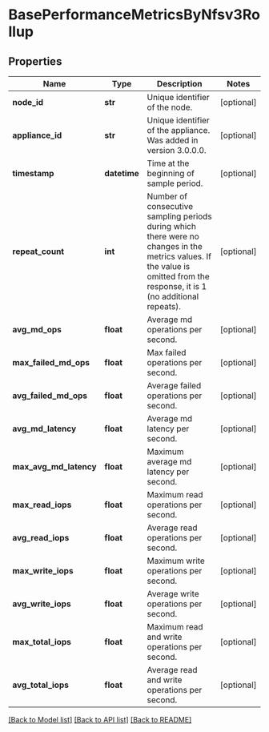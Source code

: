 # BasePerformanceMetricsByNfsv3Rollup

## Properties
Name | Type | Description | Notes
------------ | ------------- | ------------- | -------------
**node_id** | **str** | Unique identifier of the node. | [optional] 
**appliance_id** | **str** | Unique identifier of the appliance. Was added in version 3.0.0.0. | [optional] 
**timestamp** | **datetime** | Time at the beginning of sample period. | [optional] 
**repeat_count** | **int** | Number of consecutive sampling periods during which there were no changes in the metrics values. If the value is omitted from the response, it is 1 (no additional repeats).  | [optional] 
**avg_md_ops** | **float** | Average md operations per second. | [optional] 
**max_failed_md_ops** | **float** | Max failed operations per second. | [optional] 
**avg_failed_md_ops** | **float** | Average failed operations per second. | [optional] 
**avg_md_latency** | **float** | Average md latency per second. | [optional] 
**max_avg_md_latency** | **float** | Maximum average md latency per second. | [optional] 
**max_read_iops** | **float** | Maximum read operations per second. | [optional] 
**avg_read_iops** | **float** | Average read operations per second. | [optional] 
**max_write_iops** | **float** | Maximum write operations per second. | [optional] 
**avg_write_iops** | **float** | Average write operations per second. | [optional] 
**max_total_iops** | **float** | Maximum read and write operations per second. | [optional] 
**avg_total_iops** | **float** | Average read and write operations per second. | [optional] 

[[Back to Model list]](../README.md#documentation-for-models) [[Back to API list]](../README.md#documentation-for-api-endpoints) [[Back to README]](../README.md)



